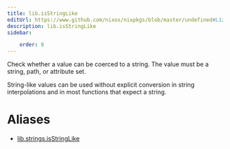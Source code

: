 ```yaml
---
title: lib.isStringLike
editUrl: https://www.github.com/nixos/nixpkgs/blob/master/undefined#L1284C18
description: lib.isStringLike
sidebar:

    order: 8
---
```


Check whether a value can be coerced to a string.
The value must be a string, path, or attribute set.

String-like values can be used without explicit conversion in
string interpolations and in most functions that expect a string.


# Aliases

- [lib.strings.isStringLike](/nix-doc-comments/reference/lib/strings/lib-strings-isstringlike)


